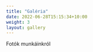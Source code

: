 ```yaml
---
title: "Galéria"
date: 2022-06-28T15:15:34+10:00
weight: 3
layout: gallery
---
```


Fotók munkáinkról
